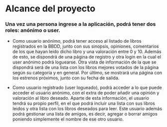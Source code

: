 # Alcance del proyecto
### Una vez una persona ingrese a la aplicación, podrá tener dos roles: anónimo o user.

* Como usuario anónimo, podrá tener acceso al listado de libros registrados en la BBDD, junto con sus sinopsis, opiniones, comentarios de los que hayan leido dicho libro y una valoración entre 0 y 10. Además de esto, se dispondrá de una página de registro y otra login en la cual el user anónimo podrá loguearse. Otra vista de información de la que se dispondrá será de una lista con los libros mejores votados de la página según su categoría y en general. Por último, se mostrará una página con los estrenos próximos, junto con su fecha de salida.

* Como usuario registrado (user logueado), podrá acceder a lo que puede acceder el usuario anónimo, con el extra de poder añadir una opinión y valoración al libro deseado. Aparte de esta información, el usuario tendrá su propio perfil, en el que podrá incluir una lista con sus libros leidos y otra lista con los libros deseados para leer. Este usuario además podrá gestionar una lista de amigos, es decir, agregar o borrar amigos poniendo simplemente el nombre de ese otro usuario.
